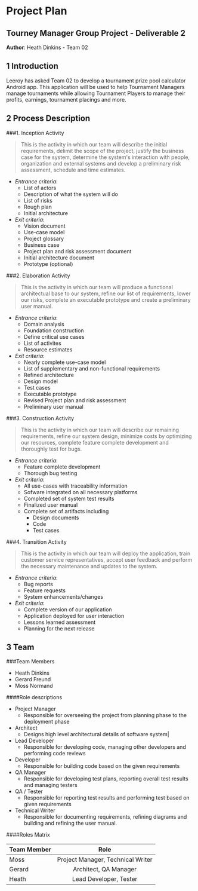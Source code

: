# Project Plan 
## Tourney Manager Group Project - Deliverable 2

**Author**: Heath Dinkins - Team 02

## 1 Introduction

Leeroy has asked Team 02 to develop a tournament prize pool calculator Android app. This application will be used to help Tournament Managers manage tournaments while allowing Tournament Players to manage their profits, earnings, tournament placings and more.

## 2 Process Description

###1. Inception Activity

 > This is the activity in which our team will describe the initial requirements, delimit the scope of the project, justify the business case for the system, determine the system's interaction with people, organization and external systems and develop a preliminary risk assessment, schedule and time estimates.

- *Entrance criteria*: 
	- List of actors
	- Description of what the system will do
	- List of risks
	- Rough plan
	- Initial architecture
- *Exit criteria*: 
	- Vision document
	- Use-case model
	- Project glossary
	- Business case
	- Project plan and risk assessment document
	- Initial architecture document
	- Prototype (optional)

###2. Elaboration Activity

 > This is the activity in which our team will produce a functional architectual base to our system, refine our list of requirements, lower our risks, complete an executable prototype and create a preliminary user manual.

- *Entrance criteria*: 
	- Domain analysis
	- Foundation construction
	- Define critical use cases
	- List of activites
	- Resource estimates
- *Exit criteria*: 
	- Nearly complete use-case model
	- List of supplementary and non-functional requirements
	- Refined architecture
	- Design model
	- Test cases
	- Executable prototype
	- Revised Project plan and risk assessment
	- Preliminary user manual
	
###3. Construction Activity

 > This is the activity in which our team will describe our remaining requirements, refine our system design, minimize costs by optimizing our resources, complete feature complete development and thoroughly test for bugs.

- *Entrance criteria*: 
	- Feature complete development
	- Thorough bug testing
- *Exit criteria*: 
	- All use-cases with traceability information
	- Sofware integrated on all necessary platforms
	- Completed set of system test results
	- Finalized user manual
	- Complete set of artifacts including
		- Design documents
		- Code
		- Test cases

###4. Transition Activity

 > This is the activity in which our team will deploy the application, train customer service representatives, accept user feedback and perform the necessary maintenance and updates to the system.

- *Entrance criteria*: 
	- Bug reports
	- Feature requests
	- System enhancements/changes
- *Exit criteria*: 
	- Complete version of our application
	- Application deployed for user interaction
	- Lessons learned assessment
	- Planning for the next release

## 3 Team

###Team Members
- Heath Dinkins
- Gerard Freund
- Moss Normand

####Role descriptions

- Project Manager
	- Responsible for overseeing the project from planning phase to the deployment phase
- Architect 
	- Designs high level architectural details of software system|
- Lead Developer
	- Responsible for developing code, managing other developers and performing code reviews
- Developer
	- Responsible for building code based on the given requirements
- QA Manager 
	- Responsible for developing test plans, reporting overall test results and managing testers
- QA / Tester
	- Responsible for reporting test results and performing test based on given requirements
- Technical Writer
	- Responsible for documenting requirements, refining diagrams and building and refining the user manual.
  
####Roles Matrix
 
| Team Member          | Role         |
| :------------ |:---------------:| 
| Moss      | Project Manager, Technical Writer           | 
| Gerard      | Architect, QA Manager  | 
| Heath    | Lead Developer, Tester          | 

